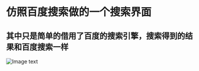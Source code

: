 # 仿照百度搜索做的一个搜索界面
## 其中只是简单的借用了百度的搜索引擎，搜索得到的结果和百度搜索一样
![Image text](http://c.hiphotos.baidu.com/image/h%3D200/sign=43bce27e85025aafcc3279cbcbecab8d/562c11dfa9ec8a13f188f35ef003918fa1ecc0fa.jpg)
